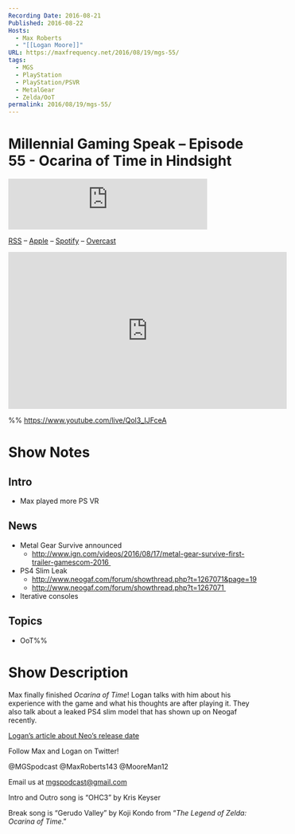 ```yaml
---
Recording Date: 2016-08-21
Published: 2016-08-22
Hosts:
  - Max Roberts
  - "[[Logan Moore]]"
URL: https://maxfrequency.net/2016/08/19/mgs-55/
tags:
  - MGS
  - PlayStation
  - PlayStation/PSVR
  - MetalGear
  - Zelda/OoT
permalink: 2016/08/19/mgs-55/
---
```

# Millennial Gaming Speak – Episode 55 - Ocarina of Time in Hindsight

<iframe src="https://podcasters.spotify.com/pod/show/millennialgamingspeak/embed/episodes/Episode-55-Ocarina-of-Time-in-Hindsight-e1adhua/a-a6ts43q" height="102px" width="400px" frameborder="0" scrolling="no"></iframe>

[RSS](https://anchor.fm/s/74aa3858/podcast/rss) – [Apple](https://podcasts.apple.com/us/podcast/episode-3-gdc-wrap-up/id1000915981?i=1000542222515) – [Spotify](https://open.spotify.com/episode/7wePXT4Bt22LWifVLx3n8y) – [Overcast](https://overcast.fm/+EtIgeWxEU)

<div class=iframe-container>
<iframe width="560" height="315" src="https://www.youtube-nocookie.com/embed/Qol3_IJFceA?si=pmzuF5AqTduO2ILL" title="YouTube video player" frameborder="0" allow="accelerometer; autoplay; clipboard-write; encrypted-media; gyroscope; picture-in-picture; web-share" allowfullscreen></iframe>
</div>

%%
https://www.youtube.com/live/Qol3_IJFceA

# Show Notes

## Intro

- Max played more PS VR
## News

- Metal Gear Survive announced
	- http://www.ign.com/videos/2016/08/17/metal-gear-survive-first-trailer-gamescom-2016 
- PS4 Slim Leak
	- http://www.neogaf.com/forum/showthread.php?t=1267071&page=19
	- http://www.neogaf.com/forum/showthread.php?t=1267071 
- Iterative consoles
## Topics

- OoT%%
# Show Description

Max finally finished *Ocarina of Time*! Logan talks with him about his experience with the game and what his thoughts are after playing it. They also talk about a leaked PS4 slim model that has shown up on Neogaf recently.

[Logan’s article about Neo’s release date](http://playstationinsider.com/2016/08/opinion-youre-insane-if-you-think-the-playstation-neo-is-releasing-this-year/)

Follow Max and Logan on Twitter!

@MGSpodcast
@MaxRoberts143
@MooreMan12

Email us at mgspodcast@gmail.com

Intro and Outro song is “OHC3” by Kris Keyser

Break song is “Gerudo Valley” by Koji Kondo from “*The Legend of Zelda: Ocarina of Time*.”